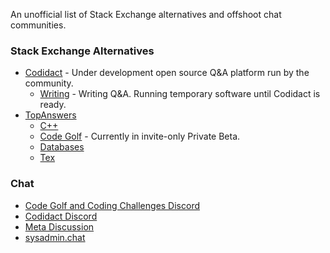 An unofficial list of Stack Exchange alternatives and offshoot chat communities.

### Stack Exchange Alternatives

- [Codidact](https://codidact.org/) - Under development open source Q&A platform run by the community.
	- [Writing](https://writing.codidact.com/) - Writing Q&A. Running temporary software until Codidact is ready.
- [TopAnswers](https://topanswers.xyz/)
	- [C++](https://topanswers.xyz/cplusplus)
	- [Code Golf](https://topanswers.xyz/codegolf) - Currently in invite-only Private Beta. 
	- [Databases](https://topanswers.xyz/databases)
	- [Tex](https://topanswers.xyz/tex)

### Chat

- [Code Golf and Coding Challenges Discord](https://discord.gg/WCxqfcR)
- [Codidact Discord](https://discord.gg/WZ7aTst)
- [Meta Discussion](https://discord.gg/GeKffmx)
- [sysadmin.chat](http://sysadmin.chat/)